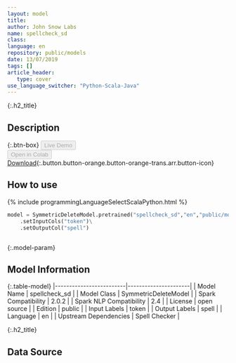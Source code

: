 ```yaml
---
layout: model
title: 
author: John Snow Labs
name: spellcheck_sd
class: 
language: en
repository: public/models
date: 13/07/2019
tags: []
article_header:
   type: cover
use_language_switcher: "Python-Scala-Java"
---
```


{:.h2_title}
## Description 




{:.btn-box}
<button class="button button-orange" disabled>Live Demo</button><br/><button class="button button-orange" disabled>Open in Colab</button><br/>[Download](https://s3.amazonaws.com/auxdata.johnsnowlabs.com/public/models/spellcheck_sd_en_2.0.2_2.4_1563019290368.zip){:.button.button-orange.button-orange-trans.arr.button-icon}<br/>

## How to use 
<div class="tabs-box" markdown="1">

{% include programmingLanguageSelectScalaPython.html %}

```python
model = SymmetricDeleteModel.pretrained("spellcheck_sd","en","public/models")\
	.setInputCols("token")\
	.setOutputCol("spell")
```

```scala

```
</div>



{:.model-param}
## Model Information

{:.table-model}
|-------------------------|----------------------|
| Model Name              | spellcheck_sd        |
| Model Class             | SymmetricDeleteModel |
| Spark Compatibility     | 2.0.2                |
| Spark NLP Compatibility | 2.4                  |
| License                 | open source          |
| Edition                 | public               |
| Input Labels            | token                |
| Output Labels           | spell                |
| Language                | en                   |
| Upstream Dependencies   | Spell Checker        |




{:.h2_title}
## Data Source


